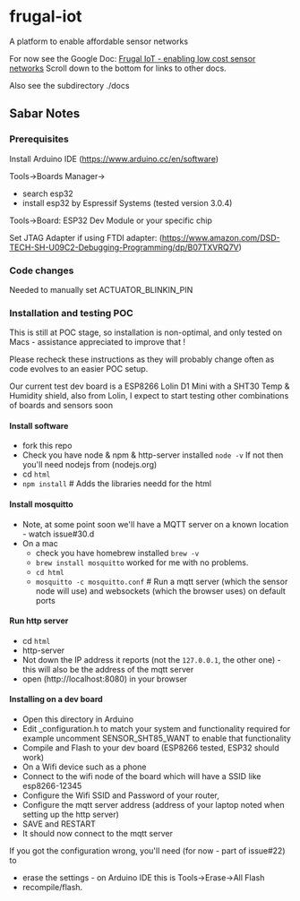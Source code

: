 # frugal-iot
A platform to enable affordable sensor networks

For now see the Google Doc: [Frugal IoT - enabling low cost sensor networks](https://docs.google.com/document/d/1hOeTFgbbRpiKB_TN9R2a2KtBemCyeMDopw9q_b0-m2I/edit?usp=sharing)
Scroll down to the bottom for links to other docs. 

Also see the subdirectory ./docs

## Sabar Notes

### Prerequisites

Install Arduino IDE (https://www.arduino.cc/en/software)

Tools->Boards Manager->
  - search esp32
  - install esp32 by Espressif Systems (tested version 3.0.4)

Tools->Board: ESP32 Dev Module or your specific chip

Set JTAG Adapter if using FTDI adapter: (https://www.amazon.com/DSD-TECH-SH-U09C2-Debugging-Programming/dp/B07TXVRQ7V)

### Code changes

Needed to manually set ACTUATOR_BLINKIN_PIN

### Installation and testing POC

This is still at POC stage, so installation is non-optimal, and only tested on Macs - assistance appreciated to improve that !

Please recheck these instructions as they will probably change often as code evolves to an easier POC setup.

Our current test dev board is a ESP8266 Lolin D1 Mini with a SHT30 Temp & Humidity shield, also from Lolin,
I expect to start testing other combinations of boards and sensors soon

#### Install software
* fork this repo
* Check you have node & npm & http-server installed `node -v` If not then you'll need nodejs from (nodejs.org)
* cd `html`
* `npm install` # Adds the libraries needd for the html

#### Install mosquitto
* Note, at some point soon we'll have a MQTT server on a known location - watch issue#30.d
* On a mac
  * check you have homebrew installed `brew -v`
  * `brew install mosquitto` worked for me with no problems.
  * `cd html`
  * `mosquitto -c mosquitto.conf` # Run a mqtt server (which the sensor node will use) and websockets (which the browser uses) on default ports

#### Run http server
* cd `html`
* http-server
* Not down the IP address it reports (not the `127.0.0.1`, the other one) - this will also be the address of the mqtt server
* open (http://localhost:8080) in your browser

#### Installing on a dev board

* Open this directory in Arduino
* Edit _configuration.h to match your system and functionality required for example uncomment SENSOR_SHT85_WANT to enable that functionality
* Compile and Flash to your dev board (ESP8266 tested, ESP32 should work)
* On a Wifi device such as a phone
* Connect to the wifi node of the board which will have a SSID like esp8266-12345
* Configure the Wifi SSID and Password of your router,
* Configure the mqtt server address (address of your laptop noted when setting up the http server)
* SAVE and RESTART
* It should now connect to the mqtt server

If you got the configuration wrong, you'll need (for now - part of issue#22) to
* erase the settings - on Arduino IDE this is Tools->Erase->All Flash
* recompile/flash.
